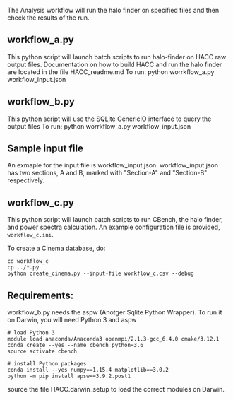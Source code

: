 The Analysis workflow will run the halo finder on specified files and then check the results of the run.

## workflow_a.py
This python script will launch batch scripts to run halo-finder on HACC raw output files. Documentation on how to build HACC and run the halo finder are located in the file HACC_readme.md
To run: python worrkflow_a.py workflow_input.json

## workflow_b.py
This python script will use the SQLite GenericIO interface to query the output files
To run: python worrkflow_a.py workflow_input.json

## Sample input file
An exmaple for the input file is workflow_input.json. workflow_input.json has two sections, A and B, marked with "Section-A" and "Section-B" respectively.

## workflow_c.py
This python script will launch batch scripts to run CBench, the halo finder, and power spectra calculation.
An example configuration file is provided, `workflow_c.ini`.

To create a Cinema database, do:
```
cd workflow_c
cp ../*.py
python create_cinema.py --input-file workflow_c.csv --debug
```


## Requirements:
workflow_b.py needs the aspw (Anotger Sqlite Python Wrapper). To run it on Darwin, you will need Python 3 and aspw

``` Shell Script
# load Python 3
module load anaconda/Anaconda3 openmpi/2.1.3-gcc_6.4.0 cmake/3.12.1
conda create --yes --name cbench python=3.6
source activate cbench

# install Python packages
conda install --yes numpy==1.15.4 matplotlib==3.0.2
python -m pip install apsw==3.9.2.post1
```

source the file HACC.darwin_setup to load the correct modules on Darwin.
